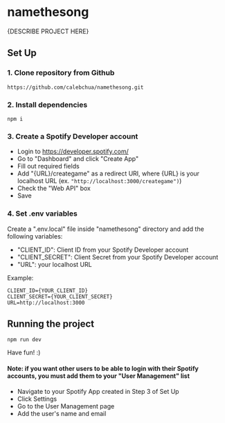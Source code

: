 # namethesong

{DESCRIBE PROJECT HERE}

## Set Up

### 1. Clone repository from Github
```
https://github.com/calebchua/namethesong.git
```

### 2. Install dependencies
```
npm i
```

### 3. Create a Spotify Developer account
- Login to https://developer.spotify.com/
- Go to "Dashboard" and click "Create App"
- Fill out required fields
- Add "{URL}/creategame" as a redirect URI, where {URL} is your localhost URL (ex. ```"http://localhost:3000/creategame")```)
- Check the "Web API" box
- Save

### 4. Set .env variables
Create a ".env.local" file inside "namethesong" directory and add the following variables:
- "CLIENT_ID": Client ID from your Spotify Developer account
- "CLIENT_SECRET": Client Secret from your Spotify Developer account
- "URL": your localhost URL

Example:
```
CLIENT_ID={YOUR_CLIENT_ID}
CLIENT_SECRET={YOUR_CLIENT_SECRET}
URL=http://localhost:3000
```

## Running the project
```
npm run dev
```

Have fun! :)

#### Note: if you want other users to be able to login with their Spotify accounts, you must add them to your "User Management" list
- Navigate to your Spotify App created in Step 3 of Set Up
- Click Settings
- Go to the User Management page
- Add the user's name and email
